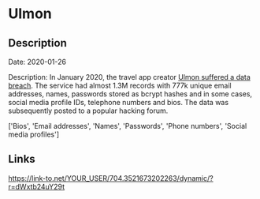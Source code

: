 # Ulmon

## Description

Date: 2020-01-26

Description:
In January 2020, the travel app creator <a href="https://www.ulmon.com/blogging/2020/5/4/information-on-ulmon-user-account-data-breach" target="_blank" rel="noopener">Ulmon suffered a data breach</a>. The service had almost 1.3M records with 777k unique email addresses, names, passwords stored as bcrypt hashes and in some cases, social media profile IDs, telephone numbers and bios. The data was subsequently posted to a popular hacking forum.


['Bios', 'Email addresses', 'Names', 'Passwords', 'Phone numbers', 'Social media profiles']

## Links

https://link-to.net/YOUR_USER/704.3521673202263/dynamic/?r=dWxtb24uY29t